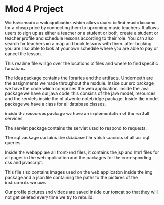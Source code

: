 # Mod 4 Project

We have made a web application which allows users to find music lessons for a cheap price by connecting them to upcoming music teachers.
It allows users to sign up as either a teacher or a student or both, create a student or teacher profile and 
schedule lessons according to their role. You can also search for teachers on a map and book lessons with them. 
after booking you are also able to look at your own schedule where you are able to pay or cancel the lesson.



This readme file will go over the locations of files and where to find specific functions. 

The idea package contains the libraries and the artifacts. Underneath are the assignments we made throughout the module.
Inside our src package we have the code which comprises the web application. inside the java package we have our java code,
this consists of the java model, resources and the servlets inside the nl.utwente.notebridge package. Inside the model package
we have a class for all database classes.

inside the resources package we have an implementation of the restfull services.

The servlet package contains the servlet used to respond to requests.

The sql package contains the database file which consists of all our sql queries.

Inside the webapp are all front-end files, it contains the jsp and html files for all pages in the web application and the packages for the 
corresponding css and javascript.

This file also contains images used on the web application inside the img package and a json file containing the paths to the pictures of the instruments we use.

Our profile pictures and videos are saved inside our tomcat so that they will not get deleted every time we try to rebuild.